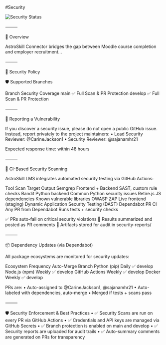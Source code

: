 #Security

![Security Status](https://img.shields.io/endpoint?url=https://raw.githubusercontent.com/AstroSkill/atsroskil-lms-connector/main/.github/badges/security-badge.json)

⸻

🚀 Overview

AstroSkill Connector bridges the gap between Moodle course completion and employer recruitment…

⸻

🔐 Security Policy

🛡 Supported Branches

Branch	Security Coverage
main	✅ Full Scan & PR Protection
develop	✅ Full Scan & PR Protection


⸻

🐞 Reporting a Vulnerability

If you discover a security issue, please do not open a public GitHub issue.
Instead, report privately to the project maintainers:
	•	Lead Security Reviewer: @CarineJackson1
	•	Security Reviewer: @sajanamhr21

Expected response time: within 48 hours

⸻

🧪 CI-Based Security Scanning

AstroSkill LMS integrates automated security testing via GitHub Actions:

Tool	Scan Target	Output
Semgrep	Frontend + Backend	SAST, custom rule checks
Bandit	Python backend	Common Python security issues
Retire.js	JS dependencies	Known vulnerable libraries
OWASP ZAP	Live frontend (staging)	Dynamic Application Security Testing (DAST)
Dependabot PR CI	Any PR from Dependabot	Runs tests + security checks

✅ PRs auto-fail on critical security violations
📄 Results summarized and posted as PR comments
📂 Artifacts stored for audit in security-reports/

⸻

📦 Dependency Updates (via Dependabot)

All package ecosystems are monitored for security updates:

Ecosystem	Frequency	Auto-Merge	Branch
Python (pip)	Daily	✅	develop
Node.js (npm)	Weekly	✅	develop
GitHub Actions	Weekly	✅	develop
Docker	Weekly	✅	develop

PRs are:
	•	Auto-assigned to @CarineJackson1, @sajanamhr21
	•	Auto-labeled with dependencies, auto-merge
	•	Merged if tests + scans pass

⸻

🛡 Security Enforcement & Best Practices
	•	✅ Security Scans are run on every PR via GitHub Actions
	•	✅ Credentials and API keys are managed via GitHub Secrets
	•	✅ Branch protection is enabled on main and develop
	•	✅ Security reports are uploaded for audit trails
	•	✅ Auto-summary comments are generated on PRs for transparency
